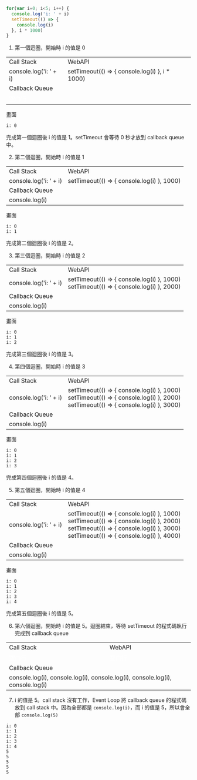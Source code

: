 ``` js
for(var i=0; i<5; i++) {
  console.log('i: ' + i)
  setTimeout(() => {
    console.log(i)
  }, i * 1000)
}
```
1. 第一個迴圈，開始時 i 的值是 0
<table>
  <tr>
    <td>Call Stack</td>
    <td>WebAPI</td>
  </tr>
  <tr>
    <td>console.log('i: ' +  i)</td>
    <td>
      setTimeout(() => {
        console.log(i)
      }, i * 1000)
    </td>
  </tr>
  <tr>
    <td colspan="2">Callback Queue</td>
  </tr>
    <tr>
      <td colspan="2" style="color:white;">空白行</td>
    </tr>
</table>

畫面
```
i: 0
```
完成第一個迴圈後 i 的值是 1。setTimeout 會等待 0 秒才放到 callback queue 中。

2. 第二個迴圈，開始時 i 的值是 1
<table>
  <tr>
    <td>Call Stack</td>
    <td>WebAPI</td>
  </tr>
  <tr>
    <td>console.log('i: ' +  i)</td>
    <td>
      setTimeout(() => {
        console.log(i)
      }, 1000)
    </td>
  </tr>
  <tr>
    <td colspan="2">Callback Queue</td>
  </tr>
    <tr>
      <td colspan="2">console.log(i)</td>
    </tr>
</table>

畫面
```
i: 0
i: 1
```
完成第二個迴圈後 i 的值是 2。

3. 第三個迴圈，開始時 i 的值是 2
<table>
  <tr>
    <td>Call Stack</td>
    <td>WebAPI</td>
  </tr>
  <tr>
    <td>console.log('i: ' +  i)</td>
    <td>
      setTimeout(() => {
        console.log(i)
      }, 1000) <br>
      setTimeout(() => {
        console.log(i)
      }, 2000)
    </td>
  </tr>
  <tr>
    <td colspan="2">Callback Queue</td>
  </tr>
    <tr>
      <td colspan="2">console.log(i)</td>
    </tr>
</table>

畫面
```
i: 0
i: 1
i: 2
```
完成第三個迴圈後 i 的值是 3。

4. 第四個迴圈，開始時 i 的值是 3
<table>
  <tr>
    <td>Call Stack</td>
    <td>WebAPI</td>
  </tr>
  <tr>
    <td>console.log('i: ' +  i)</td>
    <td>
      setTimeout(() => {
        console.log(i)
      }, 1000) <br>
      setTimeout(() => {
        console.log(i)
      }, 2000) <br>
      setTimeout(() => {
        console.log(i)
      }, 3000)
    </td>
  </tr>
  <tr>
    <td colspan="2">Callback Queue</td>
  </tr>
    <tr>
      <td colspan="2">console.log(i)</td>
    </tr>
</table>

畫面
```
i: 0
i: 1
i: 2
i: 3
```
完成第四個迴圈後 i 的值是 4。

5. 第五個迴圈，開始時 i 的值是 4
<table>
  <tr>
    <td>Call Stack</td>
    <td>WebAPI</td>
  </tr>
  <tr>
    <td>console.log('i: ' +  i)</td>
    <td>
      setTimeout(() => {
        console.log(i)
      }, 1000) <br>
      setTimeout(() => {
        console.log(i)
      }, 2000) <br>
      setTimeout(() => {
        console.log(i)
      }, 3000) <br>
      setTimeout(() => {
        console.log(i)
      }, 4000)
    </td>
  </tr>
  <tr>
    <td colspan="2">Callback Queue</td>
  </tr>
    <tr>
      <td colspan="2">console.log(i)</td>
    </tr>
</table>

畫面
```
i: 0
i: 1
i: 2
i: 3
i: 4
```
完成第五個迴圈後 i 的值是 5。

6. 第六個迴圈，開始時 i 的值是 5。迴圈結束，等待 setTimeout 的程式碼執行完成到 callback queue 
<table>
  <tr>
    <td>Call Stack</td>
    <td>WebAPI</td>
  </tr>
  <tr>
    <td style="color:white">空白行</td>
    <td style="color:white">空白行</td>
  </tr>
  <tr>
    <td colspan="2">Callback Queue</td>
  </tr>
    <tr>
      <td colspan="2">console.log(i), console.log(i), console.log(i), console.log(i), console.log(i)</td>
    </tr>
</table>

7. i 的值是 5。call stack 沒有工作，Event Loop 將 callback queue 的程式碼放到 call stack 中。因為全部都是 `console.log(i)`，而 i 的值是 5，所以會全部 `console.log(5)`
```
i: 0
i: 1
i: 2
i: 3
i: 4
5
5
5
5
5
```


